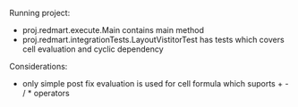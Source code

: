 Running project:
- proj.redmart.execute.Main contains main method 
- proj.redmart.integrationTests.LayoutVistitorTest has tests which covers cell evaluation and cyclic dependency

Considerations:
 - only simple post fix evaluation is used for cell formula which suports  + - / *  operators
